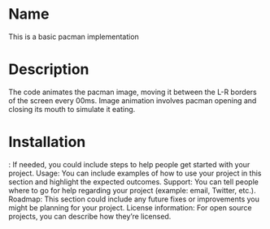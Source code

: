 # Name
This is a basic pacman implementation
# Description
The code animates the pacman image, moving it between the L-R borders of the screen every 00ms.  Image animation involves pacman opening and closing its mouth to simulate it eating.
# Installation
: If needed, you could include steps to help people get started with your project.
Usage: You can include examples of how to use your project in this section and highlight the expected outcomes. 
Support: You can tell people where to go for help regarding your project (example: email, Twitter, etc.). 
Roadmap: This section could include any future fixes or improvements you might be planning for your project. 
License information: For open source projects, you can describe how they’re licensed.  
